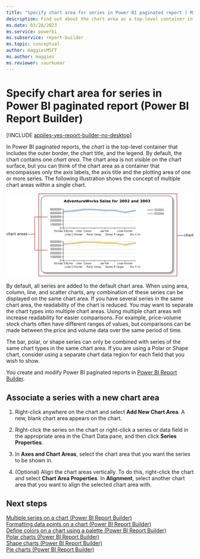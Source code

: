 ```yaml
---
title: "Specify chart area for series in Power BI paginated report | Microsoft Docs"
description: Find out about the chart area as a top-level container in a Power BI paginated report that includes the outer border, the chart title, and the legend in Power BI Report Builder.
ms.date: 03/28/2023
ms.service: powerbi
ms.subservice: report-builder
ms.topic: conceptual
author: maggiesMSFT
ms.author: maggies
ms.reviewer: saurkumar
---
```

# Specify chart area for series in Power BI paginated report (Power BI Report Builder)

[!INCLUDE [applies-yes-report-builder-no-desktop](../../../includes/applies-yes-report-builder-no-desktop.md)]

  In Power BI paginated reports, the *chart* is the top-level container that includes the outer border, the chart title, and the legend. By default, the chart contains one *chart area*. The chart area is not visible on the chart surface, but you can think of the chart area as a container that encompasses only the axis labels, the axis title and the plotting area of one or more series. The following illustration shows the concept of multiple chart areas within a single chart.  
  
 ![Screenshot of a chart area.](media/paginated-reports-visualizations/chart-areas-diagram.png "Shows a diagram of a chart area")  
  
 By default, all series are added to the default chart area. When using area, column, line, and scatter charts, any combination of these series can be displayed on the same chart area. If you have several series in the same chart area, the readability of the chart is reduced. You may want to separate the chart types into multiple chart areas. Using multiple chart areas will increase readability for easier comparisons. For example, price-volume stock charts often have different ranges of values, but comparisons can be made between the price and volume data over the same period of time.  
  
 The bar, polar, or shape series can only be combined with series of the same chart types in the same chart area. If you are using a Polar or Shape chart, consider using a separate chart data region for each field that you wish to show.  
  
You create and modify Power BI paginated reports in [Power BI Report Builder](../../report-builder-power-bi.md).
  
## Associate a series with a new chart area  
  
1. Right-click anywhere on the chart and select **Add New Chart Area**. A new, blank chart area appears on the chart.  
  
1. Right-click the series on the chart or right-click a series or data field in the appropriate area in the Chart Data pane, and then click **Series Properties**.  
  
1. In **Axes and Chart Areas**, select the chart area that you want the series to be shown in.  
  
1. (Optional) Align the chart areas vertically. To do this, right-click the chart and select **Chart Area Properties**. In **Alignment**, select another chart area that you want to align the selected chart area with.  
  
## Next steps  

 [Multiple series on a chart &#40;Power BI Report Builder&#41;](/sql/reporting-services/report-design/multiple-series-on-a-chart-report-builder-and-ssrs)   
 [Formatting data points on a chart &#40;Power BI Report Builder&#41;](/sql/reporting-services/report-design/formatting-data-points-on-a-chart-report-builder-and-ssrs)   
 [Define colors on a chart using a palette &#40;Power BI Report Builder&#41;](/sql/reporting-services/report-design/define-colors-on-a-chart-using-a-palette-report-builder-and-ssrs)   
 [Polar charts &#40;Power BI Report Builder&#41;](/sql/reporting-services/report-design/polar-charts-report-builder-and-ssrs)   
 [Shape charts &#40;Power BI Report Builder&#41;](/sql/reporting-services/report-design/shape-charts-report-builder-and-ssrs)   
 [Pie charts &#40;Power BI Report Builder&#41;](/sql/reporting-services/report-design/pie-charts-report-builder-and-ssrs)  
  
  
